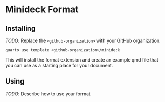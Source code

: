 # Minideck Format

## Installing

_TODO_: Replace the `<github-organization>` with your GitHub organization.

```bash
quarto use template <github-organization>/minideck
```

This will install the format extension and create an example qmd file
that you can use as a starting place for your document.

## Using

_TODO_: Describe how to use your format.

